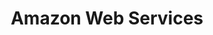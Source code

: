 ---
facebook: https://www.facebook.com/amazonwebservices/
github: aws
images:
- amazon_aws-icon.svg
- amazon_aws-ar21.svg
- amazon_aws-ar21.png
- amazon_aws-icon.png
layout: default
logohandle: amazon_aws
skipped: 0
sort: amazon web services
title: Amazon Web Services
twitter: awscloud
website: https://aws.amazon.com/
---